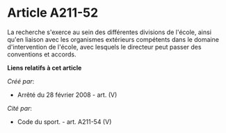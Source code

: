 # Article A211-52

La recherche s'exerce au sein des différentes divisions de l'école, ainsi qu'en liaison avec les organismes extérieurs
compétents dans le domaine d'intervention de l'école, avec lesquels le directeur peut passer des conventions et accords.

**Liens relatifs à cet article**

_Créé par_:

  - Arrêté du 28 février 2008 - art. (V)

_Cité par_:

  - Code du sport. - art. A211-54 (V)
